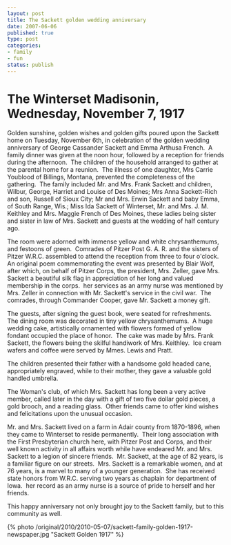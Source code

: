 ```yaml
--- 
layout: post
title: The Sackett golden wedding anniversary
date: 2007-06-06
published: true
type: post
categories: 
- family
- fun
status: publish
---
```

The Winterset Madisonin, Wednesday, November 7, 1917
====================================================
 
Golden sunshine, golden wishes and golden gifts poured upon the Sackett home on Tuesday, November 6th, in celebration of the golden wedding anniversary of George Cassander Sackett and Emma Arthusa French.  A family dinner was given at the noon hour, followed by a reception for friends during the afternoon.  The children of the household arranged to gather at the parental home for a reunion.  The illness of one daughter, Mrs Carrie Youblood of Billings, Montana, prevented the completeness of the gathering.  The family included Mr. and Mrs. Frank Sackett and children, Wilbur, George, Harriet and Louise of Des Moines; Mrs Anna Sackett-Rich and son, Russell of Sioux City; Mr and Mrs. Erwin Sackett and baby Emma, of South Range, Wis.; Miss Ida Sackett of Winterset, Mr. and Mrs. J. M. Keithley and Mrs. Maggie French of Des Moines, these ladies being sister and sister in law of Mrs. Sackett and guests at the wedding of half century ago.

The room were adorned with immense yellow and white chrysanthemums, and festoons of green.  Comrades of Pitzer Post G. A. R. and the sisters of Pitzer W.R.C. assembled to attend the reception from three to four o'clock.  An original poem commemorating the event was presented by Blair Wolf, after which, on behalf of Pitzer Corps, the president, Mrs. Zeller, gave Mrs. Sackett a beautiful silk flag in appreciation of her long and valued membership in the corps.  her services as an army nurse was mentioned by Mrs. Zeller in connection with Mr. Sackett's service in the civil war.  The comrades, through Commander Cooper, gave Mr. Sackett a money gift.

The guests, after signing the guest book, were seated for refreshments.  The dining room was decorated in tiny yellow chrysanthemums.  A huge wedding cake, artistically ornamented with flowers formed of yellow fondant occupied the place of honor.  The cake was made by Mrs. Frank Sackett, the flowers being the skilful handiwork of Mrs. Keithley.  Ice cream wafers and coffee were served by Mmes. Lewis and Pratt.

The children presented their father with a handsome gold headed cane, appropriately engraved, while to their mother, they gave a valuable gold handled umbrella.

The Woman's club, of which Mrs. Sackett has long been a very active member, called later in the day with a gift of two five dollar gold pieces, a gold brooch, and a reading glass.  Other friends came to offer kind wishes and felicitations upon the unusual occasion.

Mr. and Mrs. Sackett lived on a farm in Adair county from 1870-1896, when they came to Winterset to reside permanently.  Their long association with the First Presbyterian church here, with Pitzer Post and Corps, and their well known activity in all affairs worth while have endeared Mr. and Mrs. Sackett to a legion of sincere friends.  Mr. Sackett, at the age of 82 years, is a familiar figure on our streets.  Mrs. Sackett is a remarkable women, and at 76 years, is a marvel to many of a younger generation.  She has received state honors from W.R.C. serving two years as chaplain for department of Iowa.  her record as an army nurse is a source of pride to herself and her friends.

This happy anniversary not only brought joy to the Sackett family, but to this community as well.

{% photo /original/2010/2010-05-07/sackett-family-golden-1917-newspaper.jpg "Sackett Golden 1917" %}
